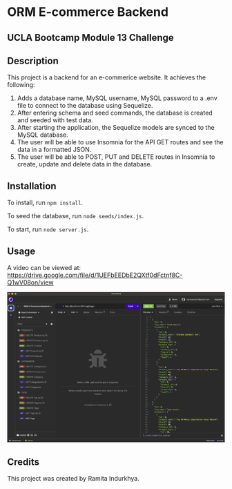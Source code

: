 # ORM E-commerce Backend

## UCLA Bootcamp Module 13 Challenge

## Description

This project is a backend for an e-commerice website. It achieves the following:

1. Adds a database name, MySQL username, MySQL password to a .env file to connect to the database using Sequelize.
2. After entering schema and seed commands, the database is created and seeded with test data.
3. After starting the application, the Sequelize models are synced to the MySQL database.
4. The user will be able to use Insomnia for the API GET routes and see the data in a formatted JSON.
5. The user will be able to POST, PUT and DELETE routes in Insomnia to create, update and delete data in the database.

## Installation

To install, run `npm install`.

To seed the database, run `node seeds/index.js`.

To start, run `node server.js`.

## Usage

A video can be viewed at: https://drive.google.com/file/d/1UEFbEEDbE2QXtf0dFctnf8C-Q1wV08on/view

<img src="./assets/images/backend-screenshot.png" alt="screenshot"/>

## Credits

This project was created by Ramita Indurkhya.
